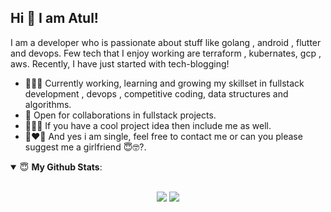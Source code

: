 ## Hi 👋 I am Atul! 
I am a developer who is passionate about stuff like golang , android , flutter and devops. Few tech that I enjoy working are terraform , kubernates, gcp , aws. Recently, I have just started with tech-blogging!
- 👨🏽‍💻 Currently working, learning and growing my skillset in fullstack development , devops , competitive coding, data structures and algorithms.
- 🤝 Open for collaborations in fullstack projects.
- 🕵🏼‍♂️ If you have a cool project idea then include me as well.
- 👩‍❤️‍👨 And yes i am single, feel free to contact me or can you please suggest me a girlfriend 😇🤓?.

<details open>
 <summary> 😇 <b>My Github Stats</b>: </summary>
<br>
<p align = "center">
  <img src = "https://github-readme-stats.vercel.app/api?username=atul161&show_icons=true&theme=bear&line_height=27">
  <img src = "https://github-readme-stats.vercel.app/api/top-langs/?username=atul161&hide=css,java,html&theme=bear">
</p>

</details>
